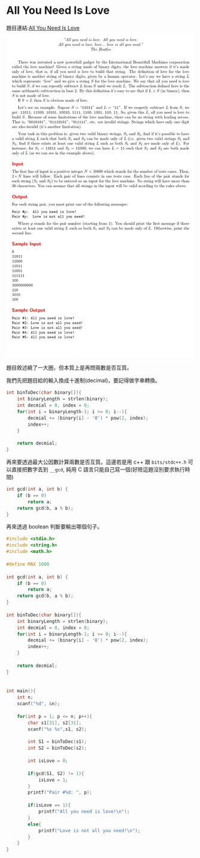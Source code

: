 # All You Need Is Love

題目連結:[All You Need Is Love](https://onlinejudge.org/index.php?option=com_onlinejudge&Itemid=8&page=show_problem&problem=1134)
![31-1](pic/31-1.jpg)

題目敘述繞了一大圈，但本質上是再問兩數是否互質。

我們先把題目給的輸入換成十進制(decimal)，要記得做字串轉換。

```C
int binToDec(char binary[]){
    int binaryLength = strlen(binary);
    int decmial = 0, index = 0;
    for(int i = binaryLength-1; i >= 0; i--){
        decmial += (binary[i] - '0') * pow(2, index);
        index++;
    }
    
    return decmial;
}
```

再來要透過最大公因數計算兩數是否互質。這邊若是用 c++ 跟 `bits/stdc++.h` 可以直接把數字丟到 `__gcd`, 純用 C 語言只能自己寫一個(好險這題沒別要求執行時間)

```C
int gcd(int a, int b) {
    if (b == 0)
        return a;
    return gcd(b, a % b);
}
```

再來透過 boolean 判斷要輸出哪個句子。

```C
#include <stdio.h>
#include <string.h>
#include <math.h>

#define MAX 1000

int gcd(int a, int b) {
    if (b == 0)
        return a;
    return gcd(b, a % b);
}

int binToDec(char binary[]){
    int binaryLength = strlen(binary);
    int decmial = 0, index = 0;
    for(int i = binaryLength-1; i >= 0; i--){
        decmial += (binary[i] - '0') * pow(2, index);
        index++;
    }
    
    return decmial;
}


int main(){
    int n;
    scanf("%d", &n);

    for(int p = 1; p <= n; p++){
        char s1[31], s2[31];
        scanf("%s %s",s1, s2);
        
        int S1 = binToDec(s1);
        int S2 = binToDec(s2);
        
        int isLove = 0;
        
        if(gcd(S1, S2) != 1){
            isLove = 1;
        }
        printf("Pair #%d: ", p);
        
        if(isLove == 1){
            printf("All you need is love!\n");
        }
        else{
            printf("Love is not all you need!\n");
        }
    }
}
```